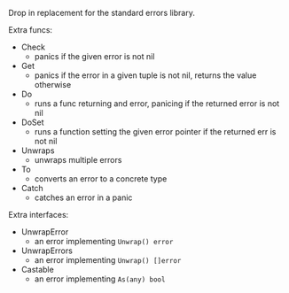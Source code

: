 Drop in replacement for the standard errors library.

Extra funcs:

- Check
  - panics if the given error is not nil
- Get
  - panics if the error in a given tuple is not nil, returns the value otherwise
- Do
  - runs a func returning and error, panicing if the returned error is not nil
- DoSet
  - runs a function setting the given error pointer if the returned err is not nil
- Unwraps
  - unwraps multiple errors
- To
  - converts an error to a concrete type
- Catch
  - catches an error in a panic

Extra interfaces:

- UnwrapError
  - an error implementing `Unwrap() error`
- UnwrapErrors
  - an error implementing `Unwrap() []error`
- Castable
  - an error implementing `As(any) bool`